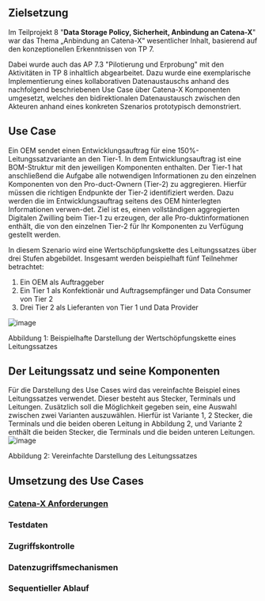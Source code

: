 ## Zielsetzung
Im Teilprojekt 8 "**Data Storage Policy, Sicherheit, Anbindung an Catena-X**" war das Thema „Anbindung an Catena-X“ wesentlicher Inhalt, basierend auf den konzeptionellen Erkenntnissen von TP 7. 

Dabei wurde auch das AP 7.3 "Pilotierung und Erprobung" mit den Aktivitäten in TP 8 inhaltlich abgearbeitet. Dazu wurde eine exemplarische Implementierung eines kollaborativen Datenaustauschs anhand des nachfolgend beschriebenen Use Case über Catena-X Komponenten umgesetzt, welches den bidirektionalen Datenaustausch zwischen den Akteuren anhand eines konkreten Szenarios prototypisch demonstriert.

## Use Case
Ein OEM sendet einen Entwicklungsauftrag für eine 150%-Leitungssatzvariante an den Tier-1. In dem Entwicklungsauftrag ist eine BOM-Struktur mit den jeweiligen Komponenten enthalten. Der Tier-1 hat anschließend die Aufgabe alle notwendigen Informationen zu den einzelnen Komponenten von den Pro-duct-Ownern (Tier-2) zu aggregieren. Hierfür müssen die richtigen Endpunkte der Tier-2 identifiziert werden. Dazu werden die im Entwicklungsauftrag seitens des OEM hinterlegten Informationen verwen-det. Ziel ist es, einen vollständigen aggregierten Digitalen Zwilling beim Tier-1 zu erzeugen, der alle Pro-duktinformationen enthält, die von den einzelnen Tier-2 für Ihr Komponenten zu Verfügung gestellt werden.

In diesem Szenario wird eine Wertschöpfungskette des Leitungssatzes über drei Stufen abgebildet. Insgesamt werden beispielhaft fünf Teilnehmer betrachtet:

1.	Ein OEM als Auftraggeber
3.	Ein Tier 1 als Konfektionär und Auftragsempfänger und Data Consumer von Tier 2	
5.	Drei Tier 2 als Lieferanten von Tier 1 und Data Provider
   
 ![image](https://github.com/user-attachments/assets/64e59452-5849-4839-a585-6a0061a5fab2)

Abbildung 1: Beispielhafte Darstellung der Wertschöpfungskette eines Leitungssatzes

##	Der Leitungssatz und seine Komponenten
Für die Darstellung des Use Cases wird das vereinfachte Beispiel eines Leitungssatzes verwendet. Dieser besteht aus Stecker, Terminals und Leitungen. Zusätzlich soll die Möglichkeit gegeben sein, eine Auswahl zwischen zwei Varianten auszuwählen. Hierfür ist Variante 1, 2 Stecker, die Terminals und die beiden oberen Leitung in Abbildung 2, und Variante 2 enthält die beiden Stecker, die Terminals und die beiden unteren Leitungen. 
![image](https://github.com/user-attachments/assets/b05ac68d-f96c-4a5e-879a-bedafc687761)
 
Abbildung 2: Vereinfachte Darstellung des Leitungssatzes

## Umsetzung des Use Cases
### [Catena-X Anforderungen](https://github.com/VWS4LS/vws4ls-subproject-results/blob/main/TP08/CX-Anforderungen.md)
### Testdaten
### Zugriffskontrolle
### Datenzugriffsmechanismen
### Sequentieller Ablauf
